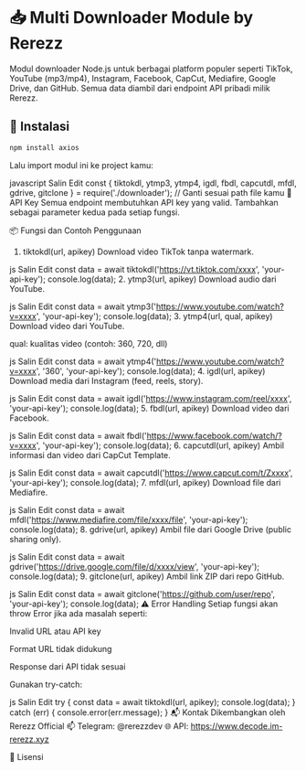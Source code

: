 # 📥 Multi Downloader Module by Rerezz

Modul downloader Node.js untuk berbagai platform populer seperti TikTok, YouTube (mp3/mp4), Instagram, Facebook, CapCut, Mediafire, Google Drive, dan GitHub. Semua data diambil dari endpoint API pribadi milik Rerezz.

## 🚀 Instalasi

```bash
npm install axios
```
Lalu import modul ini ke project kamu:

javascript
Salin
Edit
const {
  tiktokdl,
  ytmp3,
  ytmp4,
  igdl,
  fbdl,
  capcutdl,
  mfdl,
  gdrive,
  gitclone
} = require('./downloader'); // Ganti sesuai path file kamu
🔐 API Key
Semua endpoint membutuhkan API key yang valid. Tambahkan sebagai parameter kedua pada setiap fungsi.

📦 Fungsi dan Contoh Penggunaan
1. tiktokdl(url, apikey)
Download video TikTok tanpa watermark.

js
Salin
Edit
const data = await tiktokdl('https://vt.tiktok.com/xxxx', 'your-api-key');
console.log(data);
2. ytmp3(url, apikey)
Download audio dari YouTube.

js
Salin
Edit
const data = await ytmp3('https://www.youtube.com/watch?v=xxxx', 'your-api-key');
console.log(data);
3. ytmp4(url, qual, apikey)
Download video dari YouTube.

qual: kualitas video (contoh: 360, 720, dll)

js
Salin
Edit
const data = await ytmp4('https://www.youtube.com/watch?v=xxxx', '360', 'your-api-key');
console.log(data);
4. igdl(url, apikey)
Download media dari Instagram (feed, reels, story).

js
Salin
Edit
const data = await igdl('https://www.instagram.com/reel/xxxx', 'your-api-key');
console.log(data);
5. fbdl(url, apikey)
Download video dari Facebook.

js
Salin
Edit
const data = await fbdl('https://www.facebook.com/watch/?v=xxxx', 'your-api-key');
console.log(data);
6. capcutdl(url, apikey)
Ambil informasi dan video dari CapCut Template.

js
Salin
Edit
const data = await capcutdl('https://www.capcut.com/t/Zxxxx', 'your-api-key');
console.log(data);
7. mfdl(url, apikey)
Download file dari Mediafire.

js
Salin
Edit
const data = await mfdl('https://www.mediafire.com/file/xxxx/file', 'your-api-key');
console.log(data);
8. gdrive(url, apikey)
Ambil file dari Google Drive (public sharing only).

js
Salin
Edit
const data = await gdrive('https://drive.google.com/file/d/xxxx/view', 'your-api-key');
console.log(data);
9. gitclone(url, apikey)
Ambil link ZIP dari repo GitHub.

js
Salin
Edit
const data = await gitclone('https://github.com/user/repo', 'your-api-key');
console.log(data);
⚠️ Error Handling
Setiap fungsi akan throw Error jika ada masalah seperti:

Invalid URL atau API key

Format URL tidak didukung

Response dari API tidak sesuai

Gunakan try-catch:

js
Salin
Edit
try {
  const data = await tiktokdl(url, apikey);
  console.log(data);
} catch (err) {
  console.error(err.message);
}
📬 Kontak
Dikembangkan oleh Rerezz Official
📫 Telegram: @rerezzdev
🌐 API: https://www.decode.im-rerezz.xyz

📄 Lisensi
